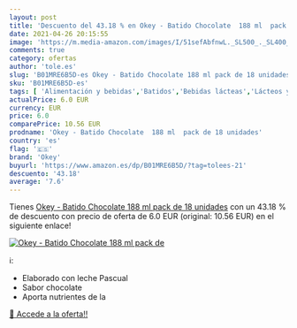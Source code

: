 ```yaml
---
layout: post
title: 'Descuento del 43.18 % en Okey - Batido Chocolate  188 ml  pack de'
date: 2021-04-26 20:15:55
image: 'https://m.media-amazon.com/images/I/51sefAbfnwL._SL500_._SL400_.jpg'
comments: true
category: ofertas
author: 'tole.es'
slug: 'B01MRE6B5D-es Okey - Batido Chocolate 188 ml pack de 18 unidades'
sku: 'B01MRE6B5D-es'
tags: [ 'Alimentación y bebidas','Batidos','Bebidas lácteas','Lácteos y huevos','chocolate','okey', ]
actualPrice: 6.0 EUR
currency: EUR
price: 6.0
comparePrice: 10.56 EUR
prodname: 'Okey - Batido Chocolate  188 ml  pack de 18 unidades'
country: 'es'
flag: '🇪🇸'
brand: 'Okey'
buyurl: 'https://www.amazon.es/dp/B01MRE6B5D/?tag=tolees-21'
descuento: '43.18'
average: '7.6'
---
```


Tienes [Okey - Batido Chocolate  188 ml  pack de 18 unidades](https://www.amazon.es/dp/B01MRE6B5D/?tag=tolees-21) con un 43.18 % de descuento con precio de oferta de 6.0 EUR (original: 10.56 EUR) en el siguiente enlace!

[![Okey - Batido Chocolate  188 ml  pack de](https://m.media-amazon.com/images/I/51sefAbfnwL._SL500_._SL400_.jpg)](https://www.amazon.es/dp/B01MRE6B5D/?tag=tolees-21)

ℹ️:

- Elaborado con leche Pascual
- Sabor chocolate
- Aporta nutrientes de la

[🛒 Accede a la oferta!!](https://www.amazon.es/dp/B01MRE6B5D/?tag=tolees-21)
